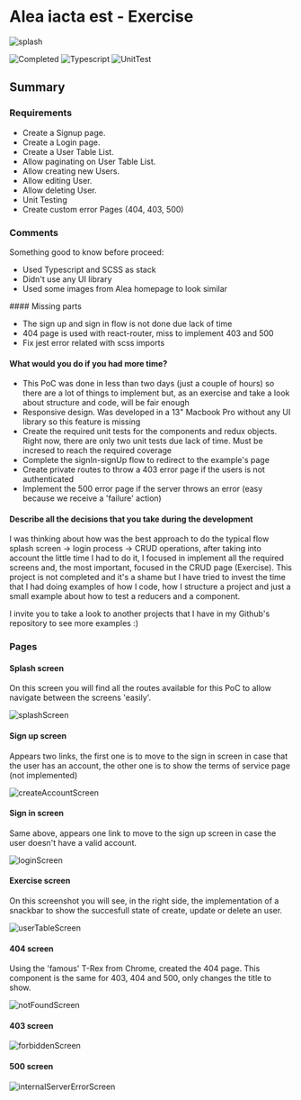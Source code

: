 # Alea iacta est - Exercise

![splash](./docs/splashScreen.png)

![Completed](https://img.shields.io/badge/Completed-100%25-green.svg)
![Typescript](https://img.shields.io/badge/Typescript-Done-blue)
![UnitTest](https://img.shields.io/badge/Unit%20test-Completed-blueviolet)

## Summary

### Requirements

- Create a Signup page.
- Create a Login page.
- Create a User Table List.
- Allow paginating on User Table List.
- Allow creating new Users.
- Allow editing User.
- Allow deleting User.
- Unit Testing
- Create custom error Pages (404, 403, 500)

### Comments

Something good to know before proceed:

- Used Typescript and SCSS as stack
- Didn't use any UI library
- Used some images from Alea homepage to look similar

#### Missing parts

- The sign up and sign in flow is not done due lack of time
- 404 page is used with react-router, miss to implement 403 and 500
- Fix jest error related with scss imports

#### What would you do if you had more time?

- This PoC was done in less than two days (just a couple of hours) so there are a lot of things to implement but, as an exercise and take a look about structure and code, will be fair enough
- Responsive design. Was developed in a 13" Macbook Pro without any UI library so this feature is missing
- Create the required unit tests for the components and redux objects. Right now, there are only two unit tests due lack of time. Must be incresed to reach the required coverage
- Complete the signIn-signUp flow to redirect to the example's page
- Create private routes to throw a 403 error page if the users is not authenticated
- Implement the 500 error page if the server throws an error (easy because we receive a 'failure' action)

#### Describe all the decisions that you take during the development

I was thinking about how was the best approach to do the typical flow splash screen -> login process -> CRUD operations, after taking into account the little time I had to do it, I focused in implement all the required screens and, the most important, focused in the CRUD page (Exercise). This project is not completed and it's a shame but I have tried to invest the time that I had doing examples of how I code, how I structure a project and just a small example about how to test a reducers and a component.

I invite you to take a look to another projects that I have in my Github's repository to see more examples :)

### Pages

#### Splash screen

On this screen you will find all the routes available for this PoC to allow navigate between the screens 'easily'.

![splashScreen](./docs/splashScreen.png)

#### Sign up screen

Appears two links, the first one is to move to the sign in screen in case that the user has an account, the other one is to show the terms of service page (not implemented)

![createAccountScreen](./docs/createAccountScreen.png)

#### Sign in screen

Same above, appears one link to move to the sign up screen in case the user doesn't have a valid account.

![loginScreen](./docs/loginScreen.png)

#### Exercise screen

On this screenshot you will see, in the right side, the implementation of a snackbar to show the succesfull state of create, update or delete an user.

![userTableScreen](./docs/userTableScreen.png)

#### 404 screen

Using the 'famous' T-Rex from Chrome, created the 404 page. This component is the same for 403, 404 and 500, only changes the title to show.

![notFoundScreen](./docs/notFoundScreen.png)

#### 403 screen

![forbiddenScreen](./docs/forbiddenScreen.png)

#### 500 screen

![internalServerErrorScreen](./docs/internalServerErrorScreen.png)
